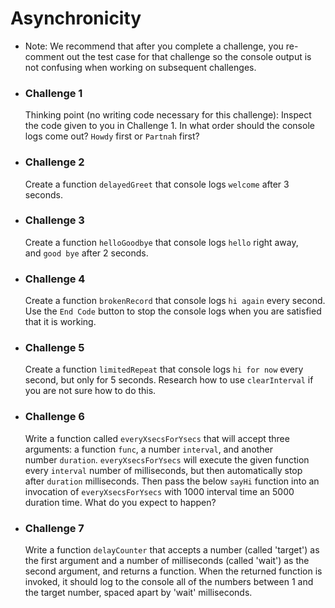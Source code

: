 Asynchronicity
==============

-   Note: We recommend that after you complete a challenge, you re-comment out the test case for that challenge so the console output is not confusing when working on subsequent challenges.
-   ### Challenge 1

    Thinking point (no writing code necessary for this challenge): Inspect the code given to you in Challenge 1. In what order should the console logs come out? `Howdy` first or `Partnah` first?
-   ### Challenge 2

    Create a function `delayedGreet` that console logs `welcome` after 3 seconds.
-   ### Challenge 3

    Create a function `helloGoodbye` that console logs `hello` right away, and `good bye` after 2 seconds.
-   ### Challenge 4

    Create a function `brokenRecord` that console logs `hi again` every second. Use the `End Code` button to stop the console logs when you are satisfied that it is working.
-   ### Challenge 5

    Create a function `limitedRepeat` that console logs `hi for now` every second, but only for 5 seconds. Research how to use `clearInterval` if you are not sure how to do this.
-   ### Challenge 6

    Write a function called `everyXsecsForYsecs` that will accept three arguments: a function `func`, a number `interval`, and another number `duration`. `everyXsecsForYsecs` will execute the given function every `interval` number of milliseconds, but then automatically stop after `duration` milliseconds. Then pass the below `sayHi` function into an invocation of `everyXsecsForYsecs` with 1000 interval time an 5000 duration time. What do you expect to happen?
-   ### Challenge 7

    Write a function `delayCounter` that accepts a number (called 'target') as the first argument and a number of milliseconds (called 'wait') as the second argument, and returns a function. When the returned function is invoked, it should log to the console all of the numbers between 1 and the target number, spaced apart by 'wait' milliseconds.